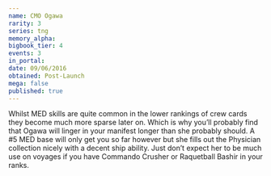 ```yaml
---
name: CMO Ogawa
rarity: 3
series: tng
memory_alpha:
bigbook_tier: 4
events: 3
in_portal:
date: 09/06/2016
obtained: Post-Launch
mega: false
published: true
---
```


Whilst MED skills are quite common in the lower rankings of crew cards they become much more sparse later on. Which is why you’ll probably find that Ogawa will linger in your manifest longer than she probably should. A #5 MED base will only get you so far however but she fills out the Physician collection nicely with a decent ship ability. Just don’t expect her to be much use on voyages if you have Commando Crusher or Raquetball Bashir in your ranks.
